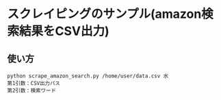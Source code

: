# スクレイピングのサンプル(amazon検索結果をCSV出力)

## 使い方
```
python scrape_amazon_search.py /home/user/data.csv 水
第1引数：CSV出力パス
第2引数：検索ワード
```
